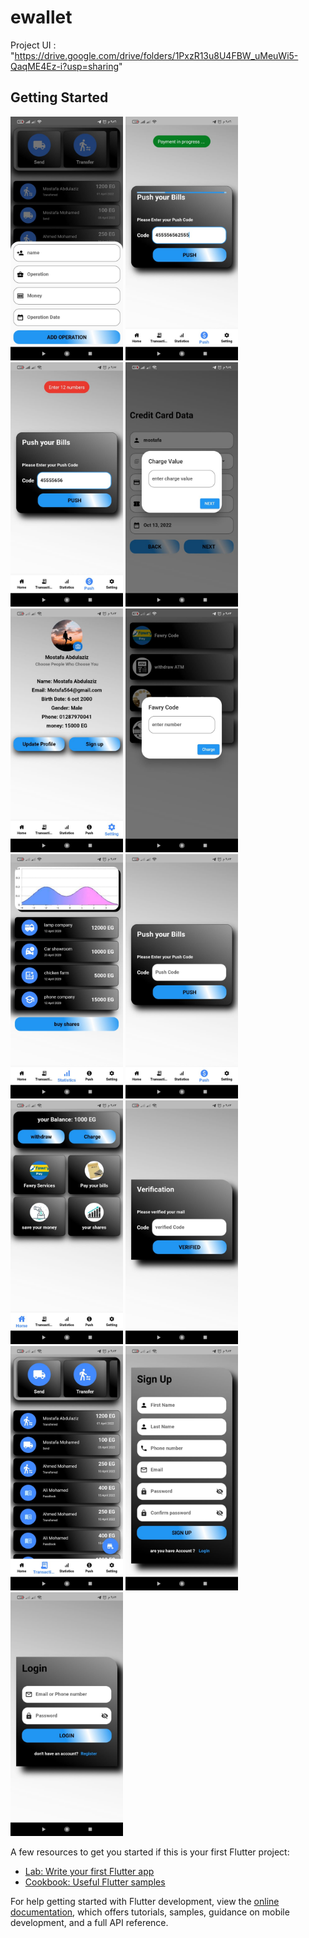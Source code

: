 # ewallet

Project UI : "https://drive.google.com/drive/folders/1PxzR13u8U4FBW_uMeuWi5-QaqME4Ez-i?usp=sharing"
## Getting Started

<p float="left">
  <img src="e_wallet_screens/WhatsApp Image 2022-10-29 at 11.45.18 PM (1).jpeg" width="180"/>
  <img src="e_wallet_screens/WhatsApp Image 2022-10-29 at 11.45.19 PM (1).jpeg" width="180"/>
  <img src="e_wallet_screens/WhatsApp Image 2022-10-29 at 11.45.19 PM.jpeg" width="180"/>
  <img src="e_wallet_screens/WhatsApp Image 2022-10-29 at 11.45.20 PM.jpeg" width="180"/>
  <img src="e_wallet_screens/WhatsApp Image 2022-10-29 at 11.45.21 PM (1).jpeg" width="180"/>
  <img src="e_wallet_screens/WhatsApp Image 2022-10-29 at 11.45.21 PM.jpeg" width="180"/>
  <img src="e_wallet_screens/WhatsApp Image 2022-10-29 at 11.45.22 PM (1).jpeg" width="180"/>
  <img src="e_wallet_screens/WhatsApp Image 2022-10-29 at 11.45.22 PM.jpeg" width="180"/>
  <img src="e_wallet_screens/WhatsApp Image 2022-10-29 at 11.45.23 PM (1).jpeg" width="180"/>
  <img src="e_wallet_screens/WhatsApp Image 2022-10-29 at 11.45.23 PM (2).jpeg" width="180"/>
  <img src="e_wallet_screens/WhatsApp Image 2022-10-29 at 11.45.23 PM.jpeg" width="180"/>
  <img src="e_wallet_screens/WhatsApp Image 2022-10-29 at 11.45.24 PM.jpeg" width="180"/>
  <img src="e_wallet_screens/WhatsApp Image 2022-10-29 at 11.45.25 PM.jpeg" width="180"/>
  
</p>


A few resources to get you started if this is your first Flutter project:

- [Lab: Write your first Flutter app](https://docs.flutter.dev/get-started/codelab)
- [Cookbook: Useful Flutter samples](https://docs.flutter.dev/cookbook)

For help getting started with Flutter development, view the
[online documentation](https://docs.flutter.dev/), which offers tutorials,
samples, guidance on mobile development, and a full API reference.

